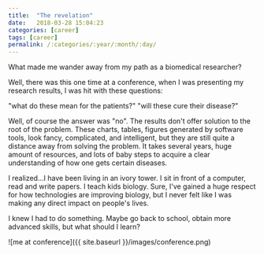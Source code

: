 ```yaml
---
title:  "The revelation"
date:   2018-03-28 15:04:23
categories: [career]
tags: [career]
permalink: /:categories/:year/:month/:day/
---
```


What made me wander away from my path as a biomedical researcher?

Well, there was this one time at a conference, when I was presenting my research results, I was hit with these questions:

"what do these mean for the patients?"
"will these cure their disease?"

Well, of course the answer was "no". The results don't offer solution to the root of the problem. These charts, tables, figures generated by software tools, look fancy, complicated, and intelligent, but they are still quite a distance away from solving the problem. It takes several years, huge amount of resources, and lots of baby steps to acquire a clear understanding of how one gets certain diseases.  

I realized...I have been living in an ivory tower. I sit in front of a computer, read and write papers. I teach kids biology. Sure, I've gained a huge respect for how technologies are improving biology, but I never felt like I was making any direct impact on people's lives. 

I knew I had to do something. Maybe go back to school, obtain more advanced skills, but what should I learn?

![me at conference]({{ site.baseurl }}/images/conference.png)



